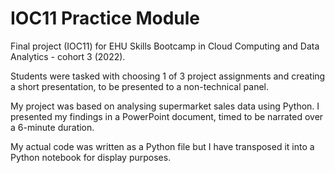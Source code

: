 # IOC11 Practice Module

Final project (IOC11) for EHU Skills Bootcamp in Cloud Computing and Data Analytics - cohort 3 (2022).

Students were tasked with choosing 1 of 3 project assignments and creating a short presentation, to be presented to a non-technical panel.

My project was based on analysing supermarket sales data using Python. I presented my findings in a PowerPoint document, timed to be narrated over a 6-minute duration.

My actual code was written as a Python file but I have transposed it into a Python notebook for display purposes.
